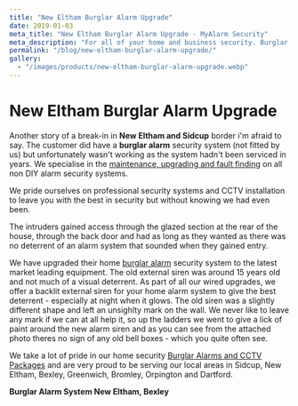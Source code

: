 ```yaml
---
title: "New Eltham Burglar Alarm Upgrade"
date: 2019-01-03
meta_title: "New Eltham Burglar Alarm Upgrade - MyAlarm Security"
meta_description: "For all of your home and business security. Burglar Alarm Servicing, Burglar Alarm Installation, Alarm Battery and CCTV. Call 020 8302 4065 or email us."
permalink: "/blog/new-eltham-burglar-alarm-upgrade/"
gallery:
  - "/images/products/new-eltham-burglar-alarm-upgrade.webp"
---
```


# New Eltham Burglar Alarm Upgrade

Another story of a break-in in **New Eltham and Sidcup** border i\'m afraid to say. The customer did have a **burglar alarm** security system (not fitted by us) but unfortunately wasn\'t working as the system hadn\'t been serviced in years. We specialise in the [maintenance, upgrading and fault finding](/categories/servicing-and-repairs/) on all non DIY alarm security systems.

We pride ourselves on professional security systems and CCTV installation to leave you with the best in security but without knowing we had even been.

The intruders gained access through the glazed section at the rear of the house, through the back door and had as long as they wanted as there was no deterrent of an alarm system that sounded when they gained entry.

We have upgraded their home [burglar alarm](/products/standard-system-599/) security system to the latest market leading equipment. The old external siren was around 15 years old and not much of a visual deterrent. As part of all our wired upgrades, we offer a backlit external siren for your home alarm system to give the best deterrent - especially at night when it glows. The old siren was a slightly different shape and left an unsighlty mark on the wall. We never like to leave any mark if we can at all help it, so up the ladders we went to give a lick of paint around the new alarm siren and as you can see from the attached photo theres no sign of any old bell boxes - which you quite often see.

We take a lot of pride in our home security [Burglar Alarms and CCTV Packages](/categories/special-offers/) and are very proud to be serving our local areas in Sidcup, New Eltham, Bexley, Greenwich, Bromley, Orpington and Dartford.

**Burglar Alarm System New Eltham, Bexley**